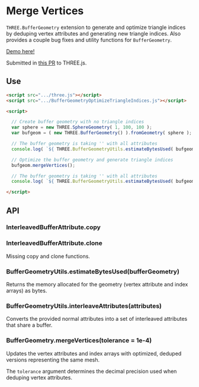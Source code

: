 # Merge Vertices
`THREE.BufferGeometry` extension to generate and optimize triangle indices by deduping vertex attributes and generating new triangle indices. Also provides a couple bug fixes and utility functions for `BufferGeometry`.

[Demo here!](https://gkjohnson.github.io/threejs-sandbox/mergeVertices/index.html)

Submitted in [this PR](https://github.com/mrdoob/three.js/pull/14116) to THREE.js.

## Use

```html
<script src=".../three.js"></script>
<script src=".../BufferGeometryOptimizeTriangleIndices.js"></script>

<script>

  // Create buffer geometry with no triangle indices
  var sphere = new THREE.SphereGeometry( 1, 100, 100 );
  var bufgeom = ( new THREE.BufferGeometry() ).fromGeometry( sphere );

  // The buffer geometry is taking '' with all attributes
  console.log( `${ THREE.BufferGeometryUtils.estimateBytesUsed( bufgeom ) * 1000 }kb` );

  // Optimize the buffer geometry and generate triangle indices
  bufgeom.mergeVertices();

  // The buffer geometry is taking '' with all attributes
  console.log( `${ THREE.BufferGeometryUtils.estimateBytesUsed( bufgeom ) * 1000 }kb` );

</script>
```

## API
### InterleavedBufferAttribute.copy
### InterleavedBufferAttribute.clone

Missing copy and clone functions.

### BufferGeometryUtils.estimateBytesUsed(bufferGeometry)

Returns the memory allocated for the geometry (vertex attribute and index arrays) as bytes.

### BufferGeometryUtils.interleaveAttributes(attributes)

Converts the provided normal attributes into a set of interleaved attributes that share a buffer.

### BufferGeometry.mergeVertices(tolerance = 1e-4)

Updates the vertex attributes and index arrays with optimized, deduped versions representing the same mesh.

The `tolerance` argument determines the decimal precision used when deduping vertex attributes.
